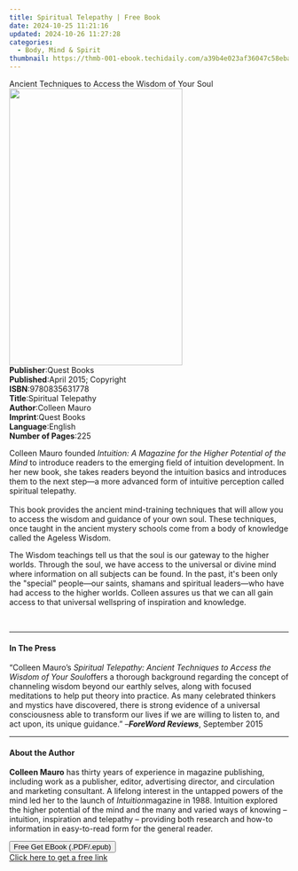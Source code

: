 ```yaml
---
title: Spiritual Telepathy | Free Book
date: 2024-10-25 11:21:16
updated: 2024-10-26 11:27:28
categories:
  - Body, Mind & Spirit
thumbnail: https://thmb-001-ebook.techidaily.com/a39b4e023af36047c58eba34c2fbb7ca648379daf541385e448ff2f3616e7cc6.jpg
---
```

<main id="book-container">
  <div class="flex flex-col">
    <div class="book-brief flex-1 py-6 px-4 sm:p-6 md:py-10 md:px-8">
      <!-- brief-->
      <div class="book-brief-main">
        Ancient Techniques to Access the Wisdom of Your Soul
      </div>
    </div>
    <div
      class="book-meta-info flex-1 grid gap-4 col-start-1 col-end-3 row-start-1 sm:mb-6 sm:grid-cols-4 lg:gap-6 lg:col-start-2 lg:row-end-6 lg:row-span-6 lg:mb-0"
    >
      <div
        class="book-meta-info-left place-content-center mt-4 p-4 text-sm leading-6 col-start-2 col-span-2 dark:text-slate-400"
      >
        <img
          class="w-full h-500 object-cover rounded-lg sm:h-255 sm:col-span-2 lg:col-span-full"
          src="https://img-001-ebook.techidaily.com/e2687f718fb989ef105f3d5d2d161fb36640c7daba5c7247500bacb2ce52def6.jpg"
          alt=""
          width="312"
          height="500"
        />
      </div>
      <div
        class="book-meta-info-right mt-2 col-start-1 row-start-2 col-span-3 self-center"
      >
        <!-- meta data  -->
        <div class="flex flex-col px-4 md:px-8">
          <div class="flex-1">
            <strong>Publisher</strong>:<span class="px-2">Quest Books</span>
          </div>
          <div class="flex-1">
            <strong>Published</strong>:<span class="px-2"
              >April 2015; Copyright</span
            >
          </div>
          <div class="flex-1">
            <strong>ISBN</strong>:<span class="px-2">9780835631778</span>
          </div>
          <div class="flex-1">
            <strong>Title</strong>:<span class="px-2">Spiritual Telepathy</span>
          </div>
          <div class="flex-1">
            <strong>Author</strong>:<span class="px-2">Colleen Mauro</span>
          </div>
          <div class="flex-1">
            <strong>Imprint</strong>:<span class="px-2">Quest Books</span>
          </div>
          <div class="flex-1">
            <strong>Language</strong>:<span class="px-2">English</span>
          </div>
          <div class="flex-1">
            <strong>Number of Pages</strong>:<span class="px-2">225</span>
          </div>
        </div>
      </div>
    </div>
    <div class="book-description flex-1 py-6 px-4 sm:p-6 md:py-10 md:px-8">
      <div class="book-description-main">
        <div accordion-content="" id="description">
          <p>
            Colleen Mauro founded&nbsp;<i
              >Intuition: A Magazine for the Higher Potential of the Mind</i
            >&nbsp;to introduce readers to the emerging field of intuition
            development. In her new book, she takes readers beyond the intuition
            basics and introduces them to the next step—a more advanced form of
            intuitive perception called spiritual telepathy.<br /><br />
            This book provides the ancient mind-training techniques that will
            allow you to access the wisdom and guidance of your own soul. These
            techniques, once taught in the ancient mystery schools come from a
            body of knowledge called the Ageless Wisdom.
          </p>
          <p>
            The Wisdom teachings tell us that the soul is our gateway to the
            higher worlds. Through the soul, we have access to the universal or
            divine mind where information on all subjects can be found. In the
            past, it's been only the "special" people—our saints, shamans and
            spiritual leaders—who have had access to the higher worlds. Colleen
            assures us that we can all gain access to that universal wellspring
            of inspiration and knowledge.
          </p>
          <br />
        </div>
        <div class="accordion-fader"></div>
      </div>
    </div>
    <div class="book-excerpts flex-1 py-6 px-4 sm:p-6 md:py-10 md:px-8">
      <!-- excerpts-->
      <div class="book-excerpts-main">
        <hr />
        <h4 class="placeholder placeholder-heading">
          <span>In The Press</span>
        </h4>
        <p>
          “Colleen Mauro’s&nbsp;<i
            >Spiritual Telepathy: Ancient Techniques to Access the Wisdom of
            Your Soul</i
          >offers a thorough background regarding the concept of channeling
          wisdom beyond our earthly selves, along with focused meditations to
          help put theory into practice. As many celebrated thinkers and mystics
          have discovered, there is strong evidence of a universal consciousness
          able to transform our lives if we are willing to listen to, and act
          upon, its unique guidance.” –<b><i>ForeWord Reviews</i></b
          >, September 2015
        </p>
      </div>
    </div>
    <div class="book-about-author flex-1 py-6 px-4 sm:p-6 md:py-10 md:px-8">
      <!-- about author-->
      <div class="book-main-author-main">
        <hr />
        <h4 class="placeholder placeholder-heading">
          <span>About the Author</span>
        </h4>
        <p>
          <b>Colleen Mauro</b>&nbsp;has thirty years of experience in magazine
          publishing, including work as a publisher, editor, advertising
          director, and circulation and marketing consultant. A lifelong
          interest in the untapped powers of the mind led her to the launch
          of&nbsp;<i>Intuition</i>magazine in 1988. Intuition explored the
          higher potential of the mind and the many and varied ways of knowing –
          intuition, inspiration and telepathy – providing both research and
          how-to information in easy-to-read form for the general reader.
        </p>
      </div>
    </div>
    <div class="book-free-get flex-1 py-6 px-4 sm:p-6 md:py-10 md:px-8">
      <button
        id="btn-free-get"
        class="bg-blue-500 hover:bg-blue-700 text-white font-bold py-2 px-4 rounded"
      >
        Free Get EBook (.PDF/.epub)
      </button>
      <div id="countdown-display" class="px-2 text-lg mt-2"></div>
      <a
        id="free-link"
        class="hidden bg-blue-500 hover:bg-blue-700 text-white font-bold py-2 px-4 rounded"
        href="https://www.ebooks.com/en-us/book/1986552/spiritual-telepathy/colleen-mauro/"
        target="_blank"
        >Click here to get a free link</a
      >
    </div>
    <script>
      let countdownTime = 0;
      let countdownInterval = null;
      document
        .getElementById('btn-free-get')
        .addEventListener('click', startCountdown);
      function startCountdown() {
        countdownTime = new Date().getTime() + 60000 * 3;
        countdownInterval = setInterval(updateCountdown, 1000);
        document.getElementById('btn-free-get').disabled = true;
        document
          .getElementById('btn-free-get')
          .classList.add('bg-gray-500', 'cursor-not-allowed');
      }
      function updateCountdown() {
        let currentTime = new Date().getTime();
        let timeLeft = countdownTime - currentTime;
        let secondsLeft = Math.floor(timeLeft / 1000);
        document.getElementById('countdown-display').innerHTML =
          `Remaining time: ${secondsLeft} seconds.`;
        if (secondsLeft <= 0) {
          clearInterval(countdownInterval);
          document.getElementById('btn-free-get').classList.add('hidden');
          document.getElementById('free-link').classList.remove('hidden');
          document.getElementById('countdown-display').innerHTML = '';
        }
      }
    </script>
  </div>
</main>
